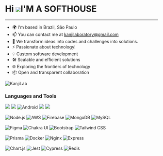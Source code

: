 Hi ![](https://user-images.githubusercontent.com/18350557/176309783-0785949b-9127-417c-8b55-ab5a4333674e.gif)I'M A SOFTHOUSE
=============================================================================================================================================


----------------------

* 🌍 I'm based in Brazil, São Paulo
* 📫 You can contact me at [kanjilaboratory@gmail.com](mailto:kanjilaboratory@gmail.com)
* 🧠 We transform ideas into codes and challenges into solutions.
* ⚡ Passionate about technology!
* 💡 Custom software development
* 🛠  Scalable and efficient solutions
* 🌐 Exploring the frontiers of technology
* 📦 Open and transparent collaboration

<p align="left"> <img src="https://komarev.com/ghpvc/?username=KanjiLab&label=Profile%20views&color=0e75b6&style=flat" alt="KanjiLab" /> </p>

### Languages and Tools
<div align="left">
<img src="https://img.shields.io/badge/React-20232A?style=for-the-badge&logo=react&logoColor=61DAFB"/>
<img src="https://img.shields.io/badge/React_Native-20232A?style=for-the-badge&logo=react&logoColor=61DAFB"/>
<img src="https://img.shields.io/badge/Android-3DDC84?style=for-the-badge&logo=android&logoColor=white" alt="Android">
<img src="https://img.shields.io/badge/JavaScript-F7DF1E?style=for-the-badge&logo=javascript&logoColor=black"/>
<img src="https://img.shields.io/badge/TypeScript-007ACC?style=for-the-badge&logo=typescript&logoColor=white"/>
</div>
<br>
<div align="left">
<img src="https://img.shields.io/badge/Node.js-339933?style=for-the-badge&logo=node.js&logoColor=white" alt="Node.js">
<img src="https://img.shields.io/badge/AWS-232F3E?style=for-the-badge&logo=amazon-aws&logoColor=white" alt="AWS">
<img src="https://img.shields.io/badge/Firebase-FFCA28?style=for-the-badge&logo=firebase&logoColor=black" alt="Firebase">
<img src="https://img.shields.io/badge/MongoDB-47A248?style=for-the-badge&logo=mongodb&logoColor=white" alt="MongoDB">
<img src="https://img.shields.io/badge/MySQL-4479A1?style=for-the-badge&logo=mysql&logoColor=white" alt="MySQL">
</div>
<br>
<div align="left">
<img src="https://img.shields.io/badge/Figma-F24E1E?style=for-the-badge&logo=figma&logoColor=white" alt="Figma">
<img src="https://img.shields.io/badge/Chakra_UI-319795?style=for-the-badge&logo=chakra-ui&logoColor=white" alt="Chakra UI">
<img src="https://img.shields.io/badge/Bootstrap-563D7C?style=for-the-badge&logo=bootstrap&logoColor=white" alt="Bootstrap">
<img src="https://img.shields.io/badge/Tailwind_CSS-38B2AC?style=for-the-badge&logo=tailwind-css&logoColor=white" alt="Tailwind CSS">
</div>
<br>
<div align="left">
<img src="https://img.shields.io/badge/Prisma-2D3748?style=for-the-badge&logo=prisma&logoColor=white" alt="Prisma">
<img src="https://img.shields.io/badge/Docker-2496ED?style=for-the-badge&logo=docker&logoColor=white" alt="Docker">
<img src="https://img.shields.io/badge/Nginx-009639?style=for-the-badge&logo=nginx&logoColor=white" alt="Nginx">
<img src="https://img.shields.io/badge/Express-000000?style=for-the-badge&logo=express&logoColor=white" alt="Express">
</div>
<br>
<div align="left">
<img src="https://img.shields.io/badge/Chart.js-FF6384?style=for-the-badge&logo=chart.js&logoColor=white" alt="Chart.js">
<img src="https://img.shields.io/badge/Jest-C21325?style=for-the-badge&logo=jest&logoColor=white" alt="Jest">
<img src="https://img.shields.io/badge/Cypress-17202C?style=for-the-badge&logo=cypress&logoColor=white" alt="Cypress">
<img src="https://img.shields.io/badge/Redis-DC382D?style=for-the-badge&logo=redis&logoColor=white" alt="Redis">
</div>



